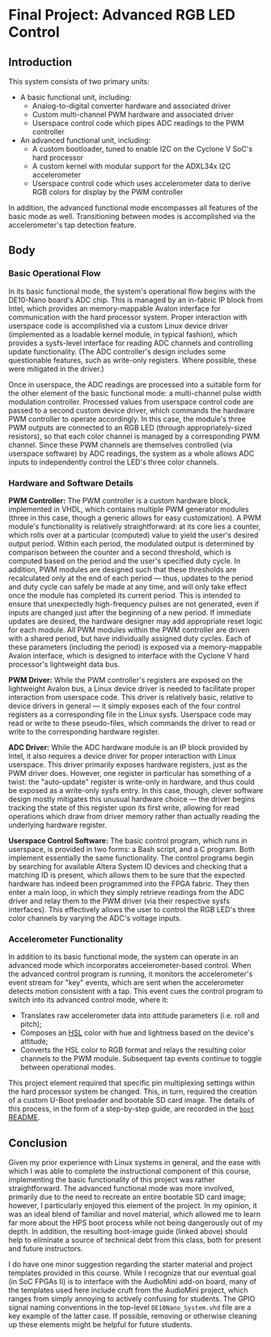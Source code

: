 # Final Project: Advanced RGB LED Control


## Introduction

This system consists of two primary units:
- A basic functional unit, including:
  - Analog-to-digital converter hardware and associated driver
  - Custom multi-channel PWM hardware and associated driver
  - Userspace control code which pipes ADC readings to the PWM controller
- An advanced functional unit, including:
  - A custom bootloader, tuned to enable I2C on the Cyclone V SoC's hard processor
  - A custom kernel with modular support for the ADXL34x I2C accelerometer
  - Userspace control code which uses accelerometer data to derive RGB colors for display by the PWM controller

In addition, the advanced functional mode encompasses all features of the basic mode as well.
Transitioning between modes is accomplished via the accelerometer's tap detection feature.


## Body

### Basic Operational Flow

In its basic functional mode, the system's operational flow begins with the DE10-Nano board's ADC chip.
This is managed by an in-fabric IP block from Intel, which provides an memory-mappable Avalon interface for communication with the hard processor system.
Proper interaction with userspace code is accomplished via a custom Linux device driver (implemented as a loadable kernel module, in typical fashion), which provides a sysfs-level interface for reading ADC channels and controlling update functionality.
(The ADC controller's design includes some questionable features, such as write-only registers. Where possible, these were mitigated in the driver.)

Once in userspace, the ADC readings are processed into a suitable form for the other element of the basic functional mode: a multi-channel pulse width modulation controller.
Processed values from userspace control code are passed to a second custom device driver, which commands the hardware PWM controller to operate accordingly.
In this case, the module's three PWM outputs are connected to an RGB LED (through appropriately-sized resistors), so that each color channel is managed by a corresponding PWM channel.
Since these PWM channels are themselves controlled (via userspace software) by ADC readings, the system as a whole allows ADC inputs to independently control the LED's three color channels.

### Hardware and Software Details

**PWM Controller:**
The PWM controller is a custom hardware block, implemented in VHDL, which contains multiple PWM generator modules (three in this case, though a generic allows for easy customization).
A PWM module's functionality is relatively straightforward: at its core lies a counter, which rolls over at a particular (computed) value to yield the user's desired output period.
Within each period, the modulated output is determined by comparison between the counter and a second threshold, which is computed based on the period and the user's specified duty cycle.
In addition, PWM modules are designed such that these thresholds are recalculated only at the end of each period — thus, updates to the period and duty cycle can safely be made at any time, and will only take effect once the module has completed its current period.
This is intended to ensure that unexpectedly high-frequency pulses are not generated, even if inputs are changed just after the beginning of a new period.
If immediate updates are desired, the hardware designer may add appropriate reset logic for each module.
All PWM modules within the PWM controller are driven with a shared period, but have individually assigned duty cycles.
Each of these parameters (including the period) is exposed via a memory-mappable Avalon interface, which is designed to interface with the Cyclone V hard processor's lightweight data bus.

**PWM Driver:**
While the PWM controller's registers are exposed on the lightweight Avalon bus, a Linux device driver is needed to facilitate proper interaction from userspace code.
This driver is relatively basic, relative to device drivers in general — it simply exposes each of the four control registers as a corresponding file in the Linux sysfs.
Userspace code may read or write to these pseudo-files, which commands the driver to read or write to the corresponding hardware register.

**ADC Driver:**
While the ADC hardware module is an IP block provided by Intel, it also requires a device driver for proper interaction with Linux userspace.
This driver primarily exposes hardware registers, just as the PWM driver does.
However, one register in particular has something of a twist: the "auto-update" register is write-only in hardware, and thus could be exposed as a write-only sysfs entry.
In this case, though, clever software design mostly mitigates this unusual hardware choice — the driver begins tracking the state of this register upon its first write, allowing for read operations which draw from driver memory rather than actually reading the underlying hardware register.

**Userspace Control Software:**
The basic control program, which runs in userspace, is provided in two forms: a Bash script, and a C program.
Both implement essentially the same functionality.
The control programs begin by searching for available Altera System ID devices and checking that a matching ID is present, which allows them to be sure that the expected hardware has indeed been programmed into the FPGA fabric.
They then enter a main loop, in which they simply retrieve readings from the ADC driver and relay them to the PWM driver (via their respective sysfs interfaces).
This effectively allows the user to control the RGB LED's three color channels by varying the ADC's voltage inputs.

### Accelerometer Functionality

In addition to its basic functional mode, the system can operate in an advanced mode which incorporates accelerometer-based control.
When the advanced control program is running, it monitors the accelerometer's event stream for "key" events, which are sent when the accelerometer detects motion consistent with a tap.
This event cues the control program to switch into its advanced control mode, where it:
- Translates raw accelerometer data into attitude parameters (i.e. roll and pitch);
- Composes an [HSL](https://en.m.wikipedia.org/wiki/HSL_and_HSV) color with hue and lightness based on the device's attitude;
- Converts the HSL color to RGB format and relays the resulting color channels to the PWM module.
Subsequent tap events continue to toggle between operational modes.

This project element required that specific pin multiplexing settings within the hard processor system be changed.
This, in turn, required the creation of a custom U-Boot preloader and bootable SD card image.
The details of this process, in the form of a step-by-step guide, are recorded in the [`boot` README](/boot/README.md).


## Conclusion

Given my prior experience with Linux systems in general, and the ease with which I was able to complete the instructional component of this course, implementing the basic functionality of this project was rather straightforward.
The advanced functional mode was more involved, primarily due to the need to recreate an entire bootable SD card image; however, I particularly enjoyed this element of the project.
In my opinion, it was an ideal blend of familiar and novel material, which allowed me to learn far more about the HPS boot process while not being dangerously out of my depth.
In addition, the resulting boot-image guide (linked above) should help to eliminate a source of technical debt from this class, both for present and future instructors.

I do have one minor suggestion regarding the starter material and project templates provided in this course.
While I recognize that our eventual goal (in SoC FPGAs II) is to interface with the AudioMini add-on board, many of the templates used here include cruft from the AudioMini project, which ranges from simply annoying to actively confusing for students.
The GPIO signal naming conventions in the top-level `DE10Nano_System.vhd` file are a key example of the latter case.
If possible, removing or otherwise cleaning up these elements might be helpful for future students.
